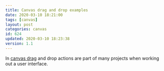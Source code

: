 ```yaml
---
title: Canvas drag and drop examples
date: 2020-03-10 18:21:00
tags: [canvas]
layout: post
categories: canvas
id: 624
updated: 2020-03-10 18:23:38
version: 1.1
---
```


In [canvas drag](https://konvajs.org/docs/drag_and_drop/Drag_and_Drop.html) and drop actions are part of many projects when working out a user interface.


<!-- more -->